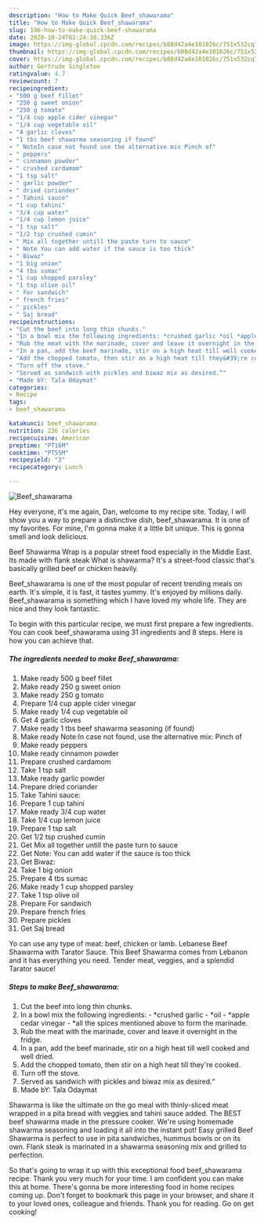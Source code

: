 ```yaml
---
description: "How to Make Quick Beef_shawarama"
title: "How to Make Quick Beef_shawarama"
slug: 196-how-to-make-quick-beef-shawarama
date: 2020-10-24T02:24:38.336Z
image: https://img-global.cpcdn.com/recipes/b88d42a4e101026c/751x532cq70/beef_shawarama-recipe-main-photo.jpg
thumbnail: https://img-global.cpcdn.com/recipes/b88d42a4e101026c/751x532cq70/beef_shawarama-recipe-main-photo.jpg
cover: https://img-global.cpcdn.com/recipes/b88d42a4e101026c/751x532cq70/beef_shawarama-recipe-main-photo.jpg
author: Gertrude Singleton
ratingvalue: 4.7
reviewcount: 7
recipeingredient:
- "500 g beef fillet"
- "250 g sweet onion"
- "250 g tomato"
- "1/4 cup apple cider vinegar"
- "1/4 cup vegetable oil"
- "4 garlic cloves"
- "1 tbs beef shawarma seasoning if found"
- " NoteIn case not found use the alternative mix Pinch of"
- " peppers"
- " cinnamon powder"
- " crushed cardamom"
- "1 tsp salt"
- " garlic powder"
- " dried coriander"
- " Tahini sauce"
- "1 cup tahini"
- "3/4 cup water"
- "1/4 cup lemon juice"
- "1 tsp salt"
- "1/2 tsp crushed cumin"
- " Mix all together untill the paste turn to sauce"
- " Note You can add water if the sauce is too thick"
- " Biwaz"
- "1 big onion"
- "4 tbs sumac"
- "1 cup shopped parsley"
- "1 tsp olive oil"
- " For sandwich"
- " french fries"
- " pickles"
- " Saj bread"
recipeinstructions:
- "Cut the beef into long thin chunks."
- "In a bowl mix the following ingredients: *crushed garlic *oil *apple cedar vinegar *all the spices mentioned above to form the marinade."
- "Rub the meat with the marinade, cover and leave it overnight in the fridge."
- "In a pan, add the beef marinade, stir on a high heat till well cooked and well dried."
- "Add the chopped tomato, then stir on a high heat till they&#39;re cooked."
- "Turn off the stove."
- "Served as sandwich with pickles and biwaz mix as desired.“"
- "Made bY: Tala Odaymat"
categories:
- Recipe
tags:
- beef_shawarama

katakunci: beef_shawarama 
nutrition: 226 calories
recipecuisine: American
preptime: "PT16M"
cooktime: "PT55M"
recipeyield: "3"
recipecategory: Lunch

---
```



![Beef_shawarama](https://img-global.cpcdn.com/recipes/b88d42a4e101026c/751x532cq70/beef_shawarama-recipe-main-photo.jpg)

Hey everyone, it's me again, Dan, welcome to my recipe site. Today, I will show you a way to prepare a distinctive dish, beef_shawarama. It is one of my favorites. For mine, I'm gonna make it a little bit unique. This is gonna smell and look delicious.

Beef Shawarma Wrap is a popular street food especially in the Middle East. Its made with flank steak What is shawarma? It&#39;s a street-food classic that&#39;s basically grilled beef or chicken heavily.

Beef_shawarama is one of the most popular of recent trending meals on earth. It's simple, it is fast, it tastes yummy. It's enjoyed by millions daily. Beef_shawarama is something which I have loved my whole life. They are nice and they look fantastic.


To begin with this particular recipe, we must first prepare a few ingredients. You can cook beef_shawarama using 31 ingredients and 8 steps. Here is how you can achieve that.

<!--inarticleads1-->

##### The ingredients needed to make Beef_shawarama:

1. Make ready 500 g beef fillet
1. Make ready 250 g sweet onion
1. Make ready 250 g tomato
1. Prepare 1/4 cup apple cider vinegar
1. Make ready 1/4 cup vegetable oil
1. Get 4 garlic cloves
1. Make ready 1 tbs beef shawarma seasoning (if found)
1. Make ready  Note:In case not found, use the alternative mix: Pinch of
1. Make ready  peppers
1. Make ready  cinnamon powder
1. Prepare  crushed cardamom
1. Take 1 tsp salt
1. Make ready  garlic powder
1. Prepare  dried coriander
1. Take  Tahini sauce:
1. Prepare 1 cup tahini
1. Make ready 3/4 cup water
1. Take 1/4 cup lemon juice
1. Prepare 1 tsp salt
1. Get 1/2 tsp crushed cumin
1. Get  Mix all together untill the paste turn to sauce
1. Get  Note: You can add water if the sauce is too thick
1. Get  Biwaz:
1. Take 1 big onion
1. Prepare 4 tbs sumac
1. Make ready 1 cup shopped parsley
1. Take 1 tsp olive oil
1. Prepare  For sandwich
1. Prepare  french fries
1. Prepare  pickles
1. Get  Saj bread


Yo can use any type of meat: beef, chicken or lamb. Lebanese Beef Shawarma with Tarator Sauce. This Beef Shawarma comes from Lebanon and it has everything you need. Tender meat, veggies, and a splendid Tarator sauce! 

<!--inarticleads2-->

##### Steps to make Beef_shawarama:

1. Cut the beef into long thin chunks.
1. In a bowl mix the following ingredients: - *crushed garlic - *oil - *apple cedar vinegar - *all the spices mentioned above to form the marinade.
1. Rub the meat with the marinade, cover and leave it overnight in the fridge.
1. In a pan, add the beef marinade, stir on a high heat till well cooked and well dried.
1. Add the chopped tomato, then stir on a high heat till they&#39;re cooked.
1. Turn off the stove.
1. Served as sandwich with pickles and biwaz mix as desired.“
1. Made bY: Tala Odaymat


Shawarma is like the ultimate on the go meal with thinly-sliced meat wrapped in a pita bread with veggies and tahini sauce added. The BEST beef shawarma made in the pressure cooker. We&#39;re using homemade shawarma seasoning and loading it all into the instant pot! Easy grilled Beef Shawarma is perfect to use in pita sandwiches, hummus bowls or on its own. Flank steak is marinated in a shawarma seasoning mix and grilled to perfection. 

So that's going to wrap it up with this exceptional food beef_shawarama recipe. Thank you very much for your time. I am confident you can make this at home. There's gonna be more interesting food in home recipes coming up. Don't forget to bookmark this page in your browser, and share it to your loved ones, colleague and friends. Thank you for reading. Go on get cooking!
